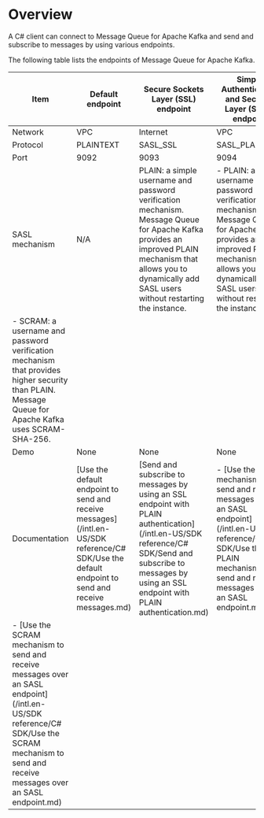 # Overview

A C\# client can connect to Message Queue for Apache Kafka and send and subscribe to messages by using various endpoints.

The following table lists the endpoints of Message Queue for Apache Kafka.

|Item|Default endpoint|Secure Sockets Layer \(SSL\) endpoint|Simple Authentication and Security Layer \(SASL\) endpoint|
|----|----------------|-------------------------------------|----------------------------------------------------------|
|Network|VPC|Internet|VPC|
|Protocol|PLAINTEXT|SASL\_SSL|SASL\_PLAINTEXT|
|Port|9092|9093|9094|
|SASL mechanism|N/A|PLAIN: a simple username and password verification mechanism. Message Queue for Apache Kafka provides an improved PLAIN mechanism that allows you to dynamically add SASL users without restarting the instance.|-   PLAIN: a simple username and password verification mechanism. Message Queue for Apache Kafka provides an improved PLAIN mechanism that allows you to dynamically add SASL users without restarting the instance.
-   SCRAM: a username and password verification mechanism that provides higher security than PLAIN. Message Queue for Apache Kafka uses SCRAM-SHA-256. |
|Demo|None|None|None|
|Documentation|[Use the default endpoint to send and receive messages](/intl.en-US/SDK reference/C# SDK/Use the default endpoint to send and receive messages.md)|[Send and subscribe to messages by using an SSL endpoint with PLAIN authentication](/intl.en-US/SDK reference/C# SDK/Send and subscribe to messages by using an SSL endpoint with PLAIN authentication.md)|-   [Use the PLAIN mechanism to send and receive messages over an SASL endpoint](/intl.en-US/SDK reference/C# SDK/Use the PLAIN mechanism to send and receive messages over an SASL endpoint.md)
-   [Use the SCRAM mechanism to send and receive messages over an SASL endpoint](/intl.en-US/SDK reference/C# SDK/Use the SCRAM mechanism to send and receive messages over an SASL endpoint.md) |

